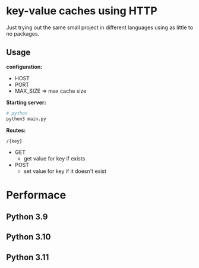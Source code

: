 # key-value caches using HTTP

Just trying out the same small project in different languages using as little to no packages.

## Usage

__configuration:__

- HOST
- PORT
- MAX_SIZE => max cache size

__Starting server:__
```sh
# python
python3 main.py
```

__Routes:__

`/{key}`
- GET
    - get value for key if exists
- POST
    - set value for key if it doesn't exist




# Performace

## Python 3.9

## Python 3.10

## Python 3.11
